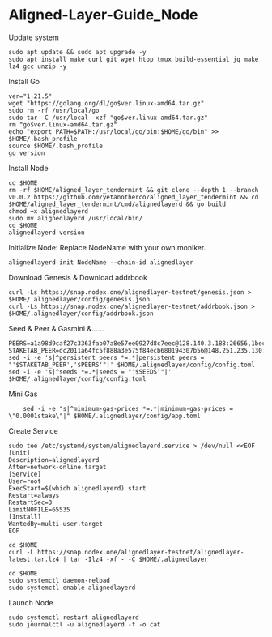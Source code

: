 # Aligned-Layer-Guide_Node

Update system

    sudo apt update && sudo apt upgrade -y
    sudo apt install make curl git wget htop tmux build-essential jq make lz4 gcc unzip -y

Install Go

    ver="1.21.5"
    wget "https://golang.org/dl/go$ver.linux-amd64.tar.gz"
    sudo rm -rf /usr/local/go
    sudo tar -C /usr/local -xzf "go$ver.linux-amd64.tar.gz"
    rm "go$ver.linux-amd64.tar.gz"
    echo "export PATH=$PATH:/usr/local/go/bin:$HOME/go/bin" >> $HOME/.bash_profile
    source $HOME/.bash_profile
    go version

Install Node

    cd $HOME
    rm -rf $HOME/aligned_layer_tendermint && git clone --depth 1 --branch v0.0.2 https://github.com/yetanotherco/aligned_layer_tendermint && cd
    $HOME/aligned_layer_tendermint/cmd/alignedlayerd && go build 
    chmod +x alignedlayerd
    sudo mv alignedlayerd /usr/local/bin/
    cd $HOME
    alignedlayerd version

Initialize Node: Replace NodeName with your own moniker.

    alignedlayerd init NodeName --chain-id alignedlayer

Download Genesis & Download addrbook

    curl -Ls https://snap.nodex.one/alignedlayer-testnet/genesis.json > $HOME/.alignedlayer/config/genesis.json
    curl -Ls https://snap.nodex.one/alignedlayer-testnet/addrbook.json > $HOME/.alignedlayer/config/addrbook.json

Seed & Peer & Gasmini &......

    PEERS=a1a98d9caf27c3363fab07a8e57ee0927d8c7eec@128.140.3.188:26656,1beca410dba8907a61552554b242b4200788201c@91.107.239.79:26656,f9000461b5f535f0c13a543898cc7ac1cd10f945@88.99.174.203:26656,ca2f644f3f47521ff8245f7a5183e9bbb762c09d@116.203.81.174:26656
    STAKETAB_PEER=dc2011a64fc5f888a3e575f84ecb680194307b56@148.251.235.130:20656
    sed -i -e 's|^persistent_peers *=.*|persistent_peers = "'$STAKETAB_PEER','$PEERS'"|' $HOME/.alignedlayer/config/config.toml
    sed -i -e 's|^seeds *=.*|seeds = "'$SEEDS'"|' $HOME/.alignedlayer/config/config.toml  

Mini Gas

        sed -i -e "s|^minimum-gas-prices *=.*|minimum-gas-prices = \"0.0001stake\"|" $HOME/.alignedlayer/config/app.toml

Create Service

    sudo tee /etc/systemd/system/alignedlayerd.service > /dev/null <<EOF
    [Unit]
    Description=alignedlayerd
    After=network-online.target
    [Service]
    User=root
    ExecStart=$(which alignedlayerd) start
    Restart=always
    RestartSec=3
    LimitNOFILE=65535
    [Install]
    WantedBy=multi-user.target
    EOF

    cd $HOME
    curl -L https://snap.nodex.one/alignedlayer-testnet/alignedlayer-latest.tar.lz4 | tar -Ilz4 -xf - -C $HOME/.alignedlayer

    cd $HOME
    sudo systemctl daemon-reload
    sudo systemctl enable alignedlayerd
  

Launch Node

    sudo systemctl restart alignedlayerd
    sudo journalctl -u alignedlayerd -f -o cat
    
